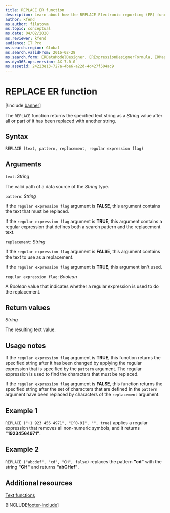 ```yaml
---
title: REPLACE ER function
description: Learn about how the REPLACE Electronic reporting (ER) function is used, including syntax strings, arguments, return values, usage notes, and examples.
author: kfend
ms.author: filatovm
ms.topic: conceptual
ms.date: 04/02/2020
ms.reviewer: kfend
audience: IT Pro
ms.search.region: Global
ms.search.validFrom: 2016-02-28
ms.search.form: ERDataModelDesigner, ERExpressionDesignerFormula, ERMappedFormatDesigner, ERModelMappingDesigner
ms.dyn365.ops.version: AX 7.0.0
ms.assetid: 24223e13-727a-4be6-a22d-4d427f504ac9
---
```


# REPLACE ER function

[!include [banner](../includes/banner.md)]

The `REPLACE` function returns the specified text string as a *String* value after all or part of it has been replaced with another string.

## Syntax

```vb
REPLACE (text, pattern, replacement, regular expression flag)
```

## Arguments

`text`: *String*

The valid path of a data source of the *String* type.

`pattern`: *String*

If the `regular expression flag` argument is **FALSE**, this argument contains the text that must be replaced.

If the `regular expression flag` argument is **TRUE**, this argument contains a regular expression that defines both a search pattern and the replacement text.

`replacement`: *String*

If the `regular expression flag` argument is **FALSE**, this argument contains the text to use as a replacement.

If the `regular expression flag` argument is **TRUE**, this argument isn't used.

`regular expression flag`: *Boolean*

A *Boolean* value that indicates whether a regular expression is used to do the replacement.

## Return values

*String*

The resulting text value.

## Usage notes

If the `regular expression flag` argument is **TRUE**, this function returns the specified string after it has been changed by applying the regular expression that is specified by the `pattern` argument. The regular expression is used to find the characters that must be replaced.

If the `regular expression flag` argument is **FALSE**, this function returns the specified string after the set of characters that are defined in the `pattern` argument have been replaced by characters of the `replacement` argument. 

## Example 1

`REPLACE ("+1 923 456 4971", "[^0-9]", "", true)` applies a regular expression that removes all non-numeric symbols, and it returns **"19234564971"**. 

## Example 2

`REPLACE ("abcdef", "cd", "GH", false)` replaces the pattern **"cd"** with the string **"GH"** and returns **"abGHef"**.

## Additional resources

[Text functions](er-functions-category-text.md)


[!INCLUDE[footer-include](../../../includes/footer-banner.md)]
